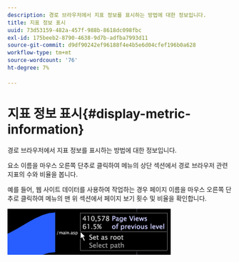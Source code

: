 ```yaml
---
description: 경로 브라우저에서 지표 정보를 표시하는 방법에 대한 정보입니다.
title: 지표 정보 표시
uuid: 73d53159-482a-457f-988b-8618dc098fbc
exl-id: 175beeb2-8790-4638-9d7b-adfba7993d11
source-git-commit: d9df90242ef96188f4e4b5e6d04cfef196b0a628
workflow-type: tm+mt
source-wordcount: '76'
ht-degree: 7%

---
```


# 지표 정보 표시{#display-metric-information}

경로 브라우저에서 지표 정보를 표시하는 방법에 대한 정보입니다.

요소 이름을 마우스 오른쪽 단추로 클릭하여 메뉴의 상단 섹션에서 경로 브라우저 관련 지표의 수와 비율을 봅니다.

예를 들어, 웹 사이트 데이터를 사용하여 작업하는 경우 페이지 이름을 마우스 오른쪽 단추로 클릭하여 메뉴의 맨 위 섹션에서 페이지 보기 횟수 및 비율을 확인합니다.

![](assets/vis_PathBrowser_info.png)
